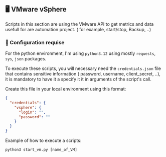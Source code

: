 ## 🖥️ VMware vSphere

Scripts in this section are using the VMware API to get metrics and data usefull for are automation project. ( for example, start/stop, Backup, ..)

### 📂 Configuration requise

For the python environment, I'm using `python3.12` using mostly `requests`, `sys`, `json` packages.

To execute these scripts, you will necessary need the `credentials.json` file that contains sensitive information ( password, username, client_secret, ..), it is mandatory to have it a specify it it in arguments of the script's call. 

Create this file in your local environment using this format:

```json
{
  "credentials": {
    "vsphere": {
      "login": "",
      "password": ""
    }
  }
}
```
Example of how to execute a scripts:

    python3 start_vm.py [name_of_VM]

